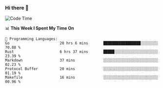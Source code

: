 ### Hi there 👋

<!--
**CrazyCollin/crazycollin** is a ✨ _special_ ✨ repository because its `README.md` (this file) appears on your GitHub profile.

Here are some ideas to get you started:

- 🔭 I’m currently working on ...
- 🌱 I’m currently learning ...
- 👯 I’m looking to collaborate on ...
- 🤔 I’m looking for help with ...
- 💬 Ask me about ...
- 📫 How to reach me: ...
- 😄 Pronouns: ...
- ⚡ Fun fact: ...
-->

<!--START_SECTION:waka-->
![Code Time](http://img.shields.io/badge/Code%20Time-258%20hrs%2024%20mins-blue)

📊 **This Week I Spent My Time On** 

```text
💬 Programming Languages: 
Go                       20 hrs 6 mins       █████████████████░░░░░░░░   70.88 % 
Rust                     6 hrs 37 mins       █████░░░░░░░░░░░░░░░░░░░░   23.39 % 
Markdown                 37 mins             ░░░░░░░░░░░░░░░░░░░░░░░░░   02.23 % 
Protocol Buffer          20 mins             ░░░░░░░░░░░░░░░░░░░░░░░░░   01.19 % 
Makefile                 16 mins             ░░░░░░░░░░░░░░░░░░░░░░░░░   00.96 % 

```


<!--END_SECTION:waka-->

